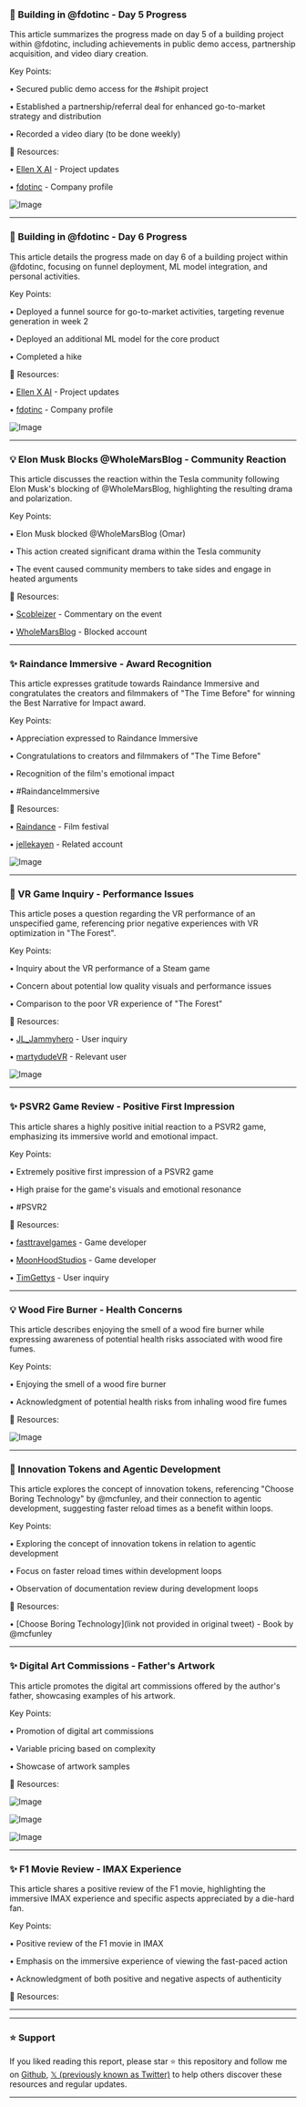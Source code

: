 ### 🤖 Building in @fdotinc - Day 5 Progress

This article summarizes the progress made on day 5 of a building project within @fdotinc, including achievements in public demo access, partnership acquisition, and video diary creation.

Key Points:

• Secured public demo access for the #shipit project


• Established a partnership/referral deal for enhanced go-to-market strategy and distribution


• Recorded a video diary (to be done weekly)



🔗 Resources:

• [Ellen X AI](https://x.com/ellen_x_ai) - Project updates


• [fdotinc](https://x.com/fdotinc) - Company profile


![Image](https://pbs.twimg.com/amplify_video_thumb/1939014561018830848/img/l5Y8QzPg1W5Vljmt.jpg)


---
### 🤖 Building in @fdotinc - Day 6 Progress

This article details the progress made on day 6 of a building project within @fdotinc, focusing on funnel deployment, ML model integration, and personal activities.

Key Points:

• Deployed a funnel source for go-to-market activities, targeting revenue generation in week 2


• Deployed an additional ML model for the core product


• Completed a hike



🔗 Resources:

• [Ellen X AI](https://x.com/ellen_x_ai) - Project updates


• [fdotinc](https://x.com/fdotinc) - Company profile


![Image](https://pbs.twimg.com/media/GummA9UWQAAIQKW?format=jpg&name=900x900)


---
### 💡 Elon Musk Blocks @WholeMarsBlog - Community Reaction

This article discusses the reaction within the Tesla community following Elon Musk's blocking of @WholeMarsBlog, highlighting the resulting drama and polarization.

Key Points:

• Elon Musk blocked @WholeMarsBlog (Omar)


• This action created significant drama within the Tesla community


• The event caused community members to take sides and engage in heated arguments



🔗 Resources:

• [Scobleizer](https://x.com/Scobleizer) - Commentary on the event


• [WholeMarsBlog](https://x.com/WholeMarsBlog) - Blocked account


---
### ✨ Raindance Immersive - Award Recognition

This article expresses gratitude towards Raindance Immersive and congratulates the creators and filmmakers of "The Time Before" for winning the Best Narrative for Impact award.

Key Points:

• Appreciation expressed to Raindance Immersive


• Congratulations to creators and filmmakers of "The Time Before"


• Recognition of the film's emotional impact


• #RaindanceImmersive


🔗 Resources:


• [Raindance](https://x.com/Raindance) - Film festival


• [jellekayen](https://x.com/jellekayen) - Related account


![Image](https://pbs.twimg.com/media/GumiyvzWwAAM-Bt?format=jpg&name=small)


---
### 🤖 VR Game Inquiry - Performance Issues

This article poses a question regarding the VR performance of an unspecified game, referencing prior negative experiences with VR optimization in "The Forest".

Key Points:

• Inquiry about the VR performance of a Steam game


• Concern about potential low quality visuals and performance issues


• Comparison to the poor VR experience of "The Forest"



🔗 Resources:

• [JL_Jammyhero](https://x.com/JL_Jammyhero) - User inquiry


• [martydudeVR](https://x.com/martydudeVR) - Relevant user


![Image](https://pbs.twimg.com/media/GuiONF2XkAEopqc?format=jpg&name=small)


---
### ✨ PSVR2 Game Review - Positive First Impression

This article shares a highly positive initial reaction to a PSVR2 game, emphasizing its immersive world and emotional impact.

Key Points:

• Extremely positive first impression of a PSVR2 game


• High praise for the game's visuals and emotional resonance


• #PSVR2


🔗 Resources:

• [fasttravelgames](https://x.com/fasttravelgames) - Game developer


• [MoonHoodStudios](https://x.com/MoonHoodStudios) - Game developer


• [TimGettys](https://x.com/TimGettys) - User inquiry


---
### 💡 Wood Fire Burner - Health Concerns

This article describes enjoying the smell of a wood fire burner while expressing awareness of potential health risks associated with wood fire fumes.

Key Points:

• Enjoying the smell of a wood fire burner


• Acknowledgment of potential health risks from inhaling wood fire fumes



🔗 Resources:

![Image](https://pbs.twimg.com/media/GulCOcMXUAAmMXZ?format=jpg&name=900x900)

---
### 🤖 Innovation Tokens and Agentic Development

This article explores the concept of innovation tokens, referencing "Choose Boring Technology" by @mcfunley, and their connection to agentic development, suggesting faster reload times as a benefit within loops.

Key Points:

• Exploring the concept of innovation tokens in relation to agentic development


•  Focus on faster reload times within development loops


• Observation of documentation review during development loops

🔗 Resources:

• [Choose Boring Technology](link not provided in original tweet) - Book by @mcfunley



---
### ✨ Digital Art Commissions - Father's Artwork

This article promotes the digital art commissions offered by the author's father, showcasing examples of his artwork.

Key Points:

• Promotion of digital art commissions


• Variable pricing based on complexity


• Showcase of artwork samples

🔗 Resources:


![Image](https://pbs.twimg.com/media/Gs04CJRXcAAmkha?format=jpg&name=small)


![Image](https://pbs.twimg.com/media/Gs04DbOWgAAgAXE?format=jpg&name=small)


![Image](https://pbs.twimg.com/media/Gs04FB2XMAAYE3x?format=png&name=small)


---
### ✨ F1 Movie Review - IMAX Experience

This article shares a positive review of the F1 movie, highlighting the immersive IMAX experience and specific aspects appreciated by a die-hard fan.

Key Points:

• Positive review of the F1 movie in IMAX


• Emphasis on the immersive experience of viewing the fast-paced action


• Acknowledgment of both positive and negative aspects of authenticity


🔗 Resources:

---


---

### ⭐️ Support

If you liked reading this report, please star ⭐️ this repository and follow me on [Github](https://github.com/Drix10), [𝕏 (previously known as Twitter)](https://x.com/DRIX_10_) to help others discover these resources and regular updates.

---